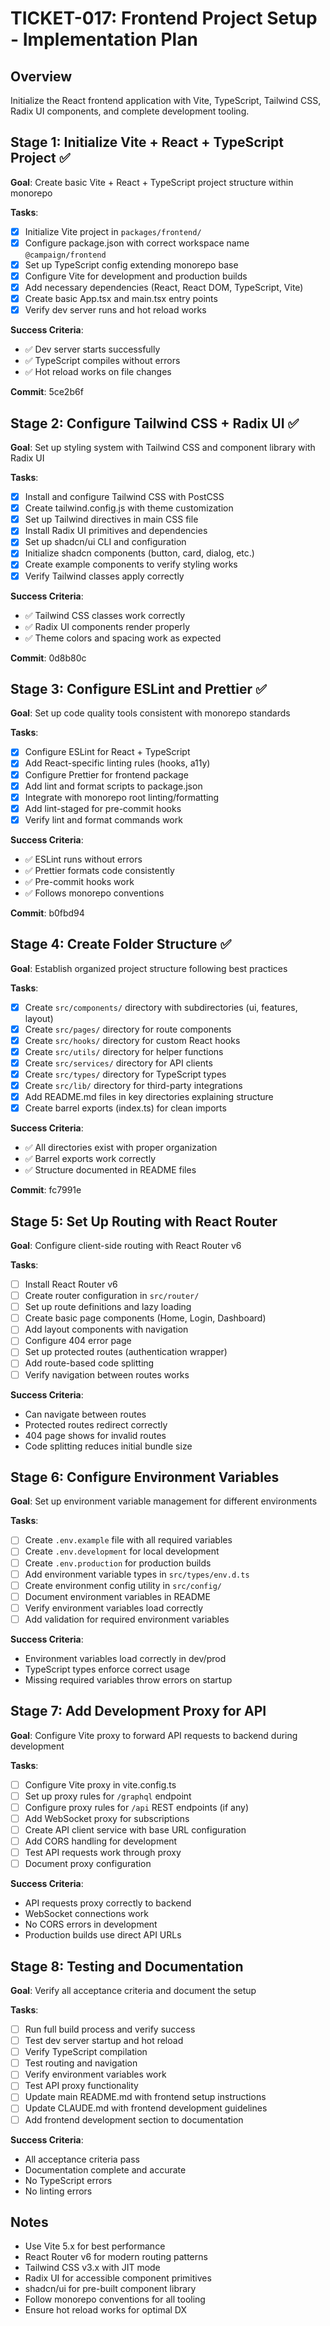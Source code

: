 # TICKET-017: Frontend Project Setup - Implementation Plan

## Overview

Initialize the React frontend application with Vite, TypeScript, Tailwind CSS, Radix UI components, and complete development tooling.

## Stage 1: Initialize Vite + React + TypeScript Project ✅

**Goal**: Create basic Vite + React + TypeScript project structure within monorepo

**Tasks**:

- [x] Initialize Vite project in `packages/frontend/`
- [x] Configure package.json with correct workspace name `@campaign/frontend`
- [x] Set up TypeScript config extending monorepo base
- [x] Configure Vite for development and production builds
- [x] Add necessary dependencies (React, React DOM, TypeScript, Vite)
- [x] Create basic App.tsx and main.tsx entry points
- [x] Verify dev server runs and hot reload works

**Success Criteria**:

- ✅ Dev server starts successfully
- ✅ TypeScript compiles without errors
- ✅ Hot reload works on file changes

**Commit**: 5ce2b6f

## Stage 2: Configure Tailwind CSS + Radix UI ✅

**Goal**: Set up styling system with Tailwind CSS and component library with Radix UI

**Tasks**:

- [x] Install and configure Tailwind CSS with PostCSS
- [x] Create tailwind.config.js with theme customization
- [x] Set up Tailwind directives in main CSS file
- [x] Install Radix UI primitives and dependencies
- [x] Set up shadcn/ui CLI and configuration
- [x] Initialize shadcn components (button, card, dialog, etc.)
- [x] Create example components to verify styling works
- [x] Verify Tailwind classes apply correctly

**Success Criteria**:

- ✅ Tailwind CSS classes work correctly
- ✅ Radix UI components render properly
- ✅ Theme colors and spacing work as expected

**Commit**: 0d8b80c

## Stage 3: Configure ESLint and Prettier ✅

**Goal**: Set up code quality tools consistent with monorepo standards

**Tasks**:

- [x] Configure ESLint for React + TypeScript
- [x] Add React-specific linting rules (hooks, a11y)
- [x] Configure Prettier for frontend package
- [x] Add lint and format scripts to package.json
- [x] Integrate with monorepo root linting/formatting
- [x] Add lint-staged for pre-commit hooks
- [x] Verify lint and format commands work

**Success Criteria**:

- ✅ ESLint runs without errors
- ✅ Prettier formats code consistently
- ✅ Pre-commit hooks work
- ✅ Follows monorepo conventions

**Commit**: b0fbd94

## Stage 4: Create Folder Structure ✅

**Goal**: Establish organized project structure following best practices

**Tasks**:

- [x] Create `src/components/` directory with subdirectories (ui, features, layout)
- [x] Create `src/pages/` directory for route components
- [x] Create `src/hooks/` directory for custom React hooks
- [x] Create `src/utils/` directory for helper functions
- [x] Create `src/services/` directory for API clients
- [x] Create `src/types/` directory for TypeScript types
- [x] Create `src/lib/` directory for third-party integrations
- [x] Add README.md files in key directories explaining structure
- [x] Create barrel exports (index.ts) for clean imports

**Success Criteria**:

- ✅ All directories exist with proper organization
- ✅ Barrel exports work correctly
- ✅ Structure documented in README files

**Commit**: fc7991e

## Stage 5: Set Up Routing with React Router

**Goal**: Configure client-side routing with React Router v6

**Tasks**:

- [ ] Install React Router v6
- [ ] Create router configuration in `src/router/`
- [ ] Set up route definitions and lazy loading
- [ ] Create basic page components (Home, Login, Dashboard)
- [ ] Add layout components with navigation
- [ ] Configure 404 error page
- [ ] Set up protected routes (authentication wrapper)
- [ ] Add route-based code splitting
- [ ] Verify navigation between routes works

**Success Criteria**:

- Can navigate between routes
- Protected routes redirect correctly
- 404 page shows for invalid routes
- Code splitting reduces initial bundle size

## Stage 6: Configure Environment Variables

**Goal**: Set up environment variable management for different environments

**Tasks**:

- [ ] Create `.env.example` file with all required variables
- [ ] Create `.env.development` for local development
- [ ] Create `.env.production` for production builds
- [ ] Add environment variable types in `src/types/env.d.ts`
- [ ] Create environment config utility in `src/config/`
- [ ] Document environment variables in README
- [ ] Verify environment variables load correctly
- [ ] Add validation for required environment variables

**Success Criteria**:

- Environment variables load correctly in dev/prod
- TypeScript types enforce correct usage
- Missing required variables throw errors on startup

## Stage 7: Add Development Proxy for API

**Goal**: Configure Vite proxy to forward API requests to backend during development

**Tasks**:

- [ ] Configure Vite proxy in vite.config.ts
- [ ] Set up proxy rules for `/graphql` endpoint
- [ ] Configure proxy rules for `/api` REST endpoints (if any)
- [ ] Add WebSocket proxy for subscriptions
- [ ] Create API client service with base URL configuration
- [ ] Add CORS handling for development
- [ ] Test API requests work through proxy
- [ ] Document proxy configuration

**Success Criteria**:

- API requests proxy correctly to backend
- WebSocket connections work
- No CORS errors in development
- Production builds use direct API URLs

## Stage 8: Testing and Documentation

**Goal**: Verify all acceptance criteria and document the setup

**Tasks**:

- [ ] Run full build process and verify success
- [ ] Test dev server startup and hot reload
- [ ] Verify TypeScript compilation
- [ ] Test routing and navigation
- [ ] Verify environment variables work
- [ ] Test API proxy functionality
- [ ] Update main README.md with frontend setup instructions
- [ ] Update CLAUDE.md with frontend development guidelines
- [ ] Add frontend development section to documentation

**Success Criteria**:

- All acceptance criteria pass
- Documentation complete and accurate
- No TypeScript errors
- No linting errors

## Notes

- Use Vite 5.x for best performance
- React Router v6 for modern routing patterns
- Tailwind CSS v3.x with JIT mode
- Radix UI for accessible component primitives
- shadcn/ui for pre-built component library
- Follow monorepo conventions for all tooling
- Ensure hot reload works for optimal DX

